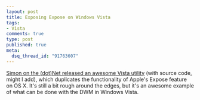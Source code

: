 ```yaml
--- 
layout: post
title: Exposing Expose on Windows Vista
tags: 
- Vista
comments: true
type: post
published: true
meta: 
  dsq_thread_id: "91763607"
---
```

<a href="http://blogs.labo-dotnet.com/simon/archive/2006/09/12/11116.aspx">Simon on the (dot)Net released an awesome Vista utility</a> (with source code, might I add), which duplicates the functionality of Apple's Expose feature on OS X. It's still a bit rough around the edges, but it's an awesome example of what can be done with the DWM in Windows Vista.
